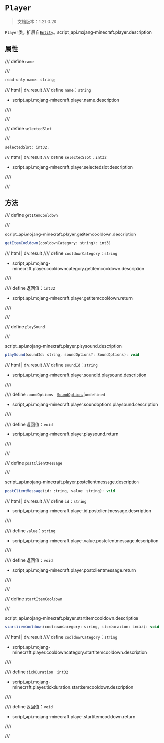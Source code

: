 # `Player`

> 文档版本：1.21.0.20

`Player`类，扩展自[`Entity`](./entity.md)。script_api.mojang-minecraft.player.description

## 属性

/// define
`name`


///

```js
read-only name: string;
```

/// html | div.result
//// define
`name`：`string`

- script_api.mojang-minecraft.player.name.description


////

///


/// define
`selectedSlot`


///

```js
selectedSlot: int32;
```

/// html | div.result
//// define
`selectedSlot`：`int32`

- script_api.mojang-minecraft.player.selectedslot.description


////

///


## 方法

/// define
`getItemCooldown`


///

script_api.mojang-minecraft.player.getitemcooldown.description

```js
getItemCooldown(cooldownCategory: string): int32
```

/// html | div.result
//// define
`cooldownCategory`：`string`

- script_api.mojang-minecraft.player.cooldowncategory.getitemcooldown.description


////

//// define
返回值：`int32`

- script_api.mojang-minecraft.player.getitemcooldown.return


////

///


/// define
`playSound`


///

script_api.mojang-minecraft.player.playsound.description

```js
playSound(soundId: string, soundOptions?: SoundOptions): void
```

/// html | div.result
//// define
`soundId`：`string`

- script_api.mojang-minecraft.player.soundid.playsound.description


////

//// define
`soundOptions`：[`SoundOptions`](./soundoptions.md)|`undefined`

- script_api.mojang-minecraft.player.soundoptions.playsound.description


////

//// define
返回值：`void`

- script_api.mojang-minecraft.player.playsound.return


////

///


/// define
`postClientMessage`


///

script_api.mojang-minecraft.player.postclientmessage.description

```js
postClientMessage(id: string, value: string): void
```

/// html | div.result
//// define
`id`：`string`

- script_api.mojang-minecraft.player.id.postclientmessage.description


////

//// define
`value`：`string`

- script_api.mojang-minecraft.player.value.postclientmessage.description


////

//// define
返回值：`void`

- script_api.mojang-minecraft.player.postclientmessage.return


////

///


/// define
`startItemCooldown`


///

script_api.mojang-minecraft.player.startitemcooldown.description

```js
startItemCooldown(cooldownCategory: string, tickDuration: int32): void
```

/// html | div.result
//// define
`cooldownCategory`：`string`

- script_api.mojang-minecraft.player.cooldowncategory.startitemcooldown.description


////

//// define
`tickDuration`：`int32`

- script_api.mojang-minecraft.player.tickduration.startitemcooldown.description


////

//// define
返回值：`void`

- script_api.mojang-minecraft.player.startitemcooldown.return


////

///

